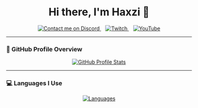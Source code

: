 <h1 align="center">Hi there, I'm Haxzi 👋</h1>

<p align="center">
  <a href="https://discord.com/users/123456789012345678" target="_blank">
    <img src="https://img.shields.io/badge/Discord-Contact%20me-5865F2?logo=discord&logoColor=white&style=for-the-badge" alt="Contact me on Discord">
  </a>
  &nbsp;&nbsp;
  <a href="https://www.twitch.tv/haxseusz" target="_blank">
    <img src="https://img.shields.io/badge/Twitch-Haxseusz-9146FF?logo=twitch&logoColor=white&style=for-the-badge" alt="Twitch">
  </a>
  &nbsp;&nbsp;
  <a href="https://www.youtube.com/@Haxseusz" target="_blank">
    <img src="https://img.shields.io/badge/YouTube-Haxseusz-FF0000?logo=youtube&logoColor=white&style=for-the-badge" alt="YouTube">
  </a>
</p>

---

### 🧠 GitHub Profile Overview

<p align="center">
  <a href="https://github.com/HaxseuszDD">
    <img src="https://github-widgetbox.vercel.app/api/profile?username=HaxseuszDD&data=followers,repositories,stars,commits&theme=darkmode" alt="GitHub Profile Stats">
  </a>
</p>

---

### 💻 Languages I Use

<p align="center">
  <a href="https://github.com/HaxseuszDD">
    <img src="https://github-widgetbox.vercel.app/api/skills?languages=python,js,cpp,csharp,lua&includeNames=true&theme=darkmode" alt="Languages">
  </a>
</p>

<!--
**HaxseuszDD/HaxseuszDD** is a ✨ _special_ ✨ repository because its `README.md` (this file) appears on your GitHub profile.

Here are some ideas to get you started:

- 🔭 I’m currently working on ...
- 🌱 I’m currently learning ...
- 👯 I’m looking to collaborate on ...
- 🤔 I’m looking for help with ...
- 💬 Ask me about ...
- 📫 How to reach me: ...
- 😄 Pronouns: ...
- ⚡ Fun fact: ...
-->
